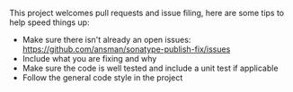 This project welcomes pull requests and issue filing, here are some tips to help speed things up:
* Make sure there isn't already an open issues: https://github.com/ansman/sonatype-publish-fix/issues
* Include what you are fixing and why
* Make sure the code is well tested and include a unit test if applicable
* Follow the general code style in the project
